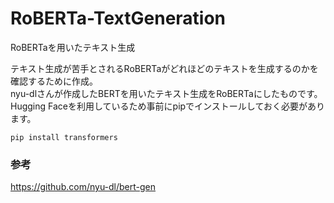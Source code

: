 # RoBERTa-TextGeneration
RoBERTaを用いたテキスト生成

テキスト生成が苦手とされるRoBERTaがどれほどのテキストを生成するのかを確認するために作成。<br>
nyu-dlさんが作成したBERTを用いたテキスト生成をRoBERTaにしたものです。
Hugging Faceを利用しているため事前にpipでインストールしておく必要があります。

```
pip install transformers
```

### 参考
https://github.com/nyu-dl/bert-gen